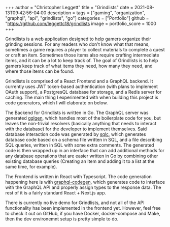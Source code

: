 +++
author = "Christopher Leggett"
title = "Grindlists"
date = 2021-08-13T09:42:56-04:00
description =
tags = ["gaming", "organization", "graphql", "api", "grindlists", "go"]
categories = ["Portfolio"]
github = "https://github.com/leggettc18/grindlists
image =
portfolio_score = 1000
+++

Grindlists is a web application designed to help gamers organize their grinding
sessions. For any readers who don't know what that means, sometimes a game
requires a player to collect materials to complete a quest or craft an item.
Sometimes those items also require crafting intermediate items, and it can be a
lot to keep track of. The goal of Grindlists is to help gamers keep track of
what items they need, how many they need, and where those items can be found.

Grindlists is comprised of a React Frontend and a GraphQL backend. It currently
uses JWT token-based authentication (with plans to implement OAuth support), a 
PostgresQL database for storage, and a Redis server for caching. The main thing
I experimented with when building this project is code generators, which I will
elaborate on below.

The Backend for Grindlists is written in Go. The GraphQL server was generated
[gqlgen](https://gqlgen.com/), which handles most of the boilerplate code for you, but leaves the
non-trivial resolvers (basically anything that needs to interact with the database)
for the developer to implement themselves. Said database interaction code was 
generated by [sqlc](https://sqlc.dev/), which generates database code based on a schema file
written in SQL, and a file describing SQL queries, written in SQL with some extra
comments. The generated code is then wrapped up in an interface that can add
additional methods for any database operations that are easier written in Go by
combining other existing database queries (Creating an Item and adding it to a
list at the same time, for example).

The Frontend is written in React with Typescript. The code generation happening
here is with [graphql-codegen](https://www.graphql-code-generator.com/), which generates code to interface with the
GraphQL API and properly assign types to the response data. The rest of it is a 
fairly standard React + Next.js app.

There is currently no live demo for Grindlists, and not all of the API functionality
has been implemented in the frontend yet. However, feel free to check it out
on GitHub, if you have Docker, docker-compose and Make, then the dev environemnt
setup is pretty simple to do.